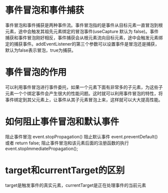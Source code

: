 # 事件冒泡和事件捕获

事件冒泡和事件捕获是两种事件流。事件冒泡指的是事件从目标元素一直冒泡到根元素，途中会触发其祖先元素绑定的冒泡事件(useCapture 默认为 false)。事件捕获和事件冒泡刚好相反，事件捕获会从根元素流向目标元素，途中会触发元素绑定的捕获事件。addEventListener的第三个参数可以设置事件是冒泡还是捕获，默认为false表示冒泡，true为捕获。

# 事件冒泡的作用

可以利用事件冒泡进行事件委托，如果一个元素下面有非常多的子元素，为这些子元素一个个绑定事件会产生很大的性能问题。这时就可以利用事件冒泡的特性，将事件绑定到其父元素上，让事件从其子元素冒泡上来，这样就可以大大提高性能。

# 如何阻止事件冒泡和默认事件

阻止事件冒泡 event.stopPropagation()
阻止默认事件 event.preventDefault() 或者 return false;
阻止事件冒泡和该元素后面的注册函数的执行 event.stopImmediatePropagation();

# target和currentTarget的区别

target是触发事件的真实元素，currentTarget是正在处理事件的当前元素
